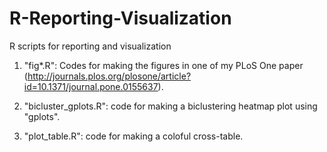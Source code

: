 # R-Reporting-Visualization
R scripts for reporting and visualization

1. "fig*.R": Codes for making the figures in one of my PLoS One paper (http://journals.plos.org/plosone/article?id=10.1371/journal.pone.0155637).

2. "bicluster_gplots.R": code for making a biclustering heatmap plot using "gplots".

3. "plot_table.R": code for making a coloful cross-table.
